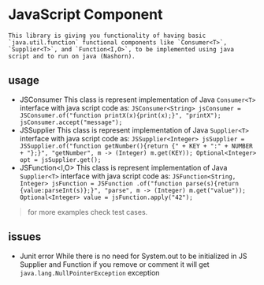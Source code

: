 # JavaScript Component
	This library is giving you functionality of having basic `java.util.function` functional components like `Consumer<T>`, `Supplier<T>`, and `Function<I,O>`, to be implemented using java script and to run on java (Nashorn).
	 
## usage
* JSConsumer<T>
	This class is represent implementation of Java `Consumer<T>` interface with java script code as:
	`
	JSConsumer<String> jsConsumer = JSConsumer.of("function printX(x){print(x);}", "printX");
	jsConsumer.accept("message");
	`  
* JSSupplier<T>
	This class is represent implementation of Java `Supplier<T>` interface with java script code as:
	`
	JSSupplier<Integer> jsSupplier = JSSupplier.of("function getNumber(){return {" + KEY + ":" + NUMBER + "};}",
				"getNumber", m -> (Integer) m.get(KEY));
	Optional<Integer> opt = jsSupplier.get();
	`
* JSFunction<I,O>
	This class is represent implementation of Java `Supplier<T>` interface with java script code as:
	`
	JSFunction<String, Integer> jsFunction = JSFunction
				.of("function parse(s){return {value:parseInt(s)};}", "parse", m -> (Integer) m.get("value"));
	Optional<Integer> value = jsFunction.apply("42");
	`    
> for more examples check test cases.
## issues
* Junit error
	While there is no need for System.out to be initialized in JS Supplier and Function if you remove or comment it will get `java.lang.NullPointerException` exception